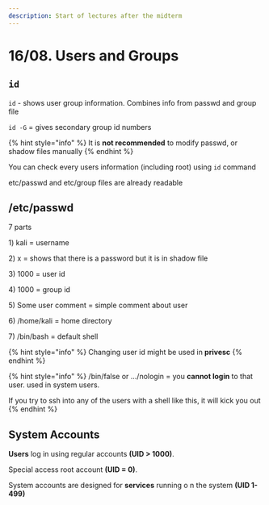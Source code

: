 ```yaml
---
description: Start of lectures after the midterm
---
```


# 16/08. Users and Groups

## `id`

`id` - shows user group information. Combines info from passwd and group file

`id -G` = gives secondary group id numbers

{% hint style="info" %}
It is **not recommended** to modify passwd, or shadow files manually
{% endhint %}

You can check every users information (including root) using `id` command

etc/passwd and etc/group files are already readable

## /etc/passwd

7 parts

1\) kali = username

2\) x = shows that there is a password but it is in shadow file

3\) 1000 = user id

4\) 1000 = group id

5\) Some user comment = simple comment about user

6\) /home/kali = home directory

7\) /bin/bash = default shell

{% hint style="info" %}
Changing user id might be used in **privesc**
{% endhint %}

{% hint style="info" %}
/bin/false or .../nologin = you **cannot login** to that user. used in system users.&#x20;

If you try to ssh into any of the users with a shell like this, it will kick you out
{% endhint %}

## System Accounts

**Users** log in using regular accounts **(UID > 1000)**.

Special access root account **(UID = 0)**.

System accounts are designed for **services** running o n the system **(UID 1-499)**

